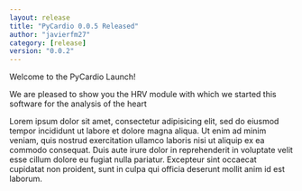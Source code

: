 ```yaml
---
layout: release
title: "PyCardio 0.0.5 Released"
author: "javierfm27"
category: [release]
version: "0.0.2"
---
```

Welcome to the PyCardio Launch!


We are pleased to show you the HRV module with which we started this software for the analysis of the heart

Lorem ipsum dolor sit amet, consectetur adipisicing elit, sed do eiusmod tempor incididunt ut labore et dolore magna aliqua. Ut enim ad minim veniam, quis nostrud exercitation ullamco laboris nisi ut aliquip ex ea commodo consequat. Duis aute irure dolor in reprehenderit in voluptate velit esse cillum dolore eu fugiat nulla pariatur. Excepteur sint occaecat cupidatat non proident, sunt in culpa qui officia deserunt mollit anim id est laborum.
